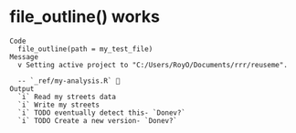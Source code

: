 # file_outline() works

    Code
      file_outline(path = my_test_file)
    Message
      v Setting active project to "C:/Users/RoyO/Documents/rrr/reuseme".
      
      -- `_ref/my-analysis.R` 🦐 
    Output
      `i` Read my streets data
      `i` Write my streets
      `i` TODO eventually detect this- `Donev?`
      `i` TODO Create a new version- `Donev?`

